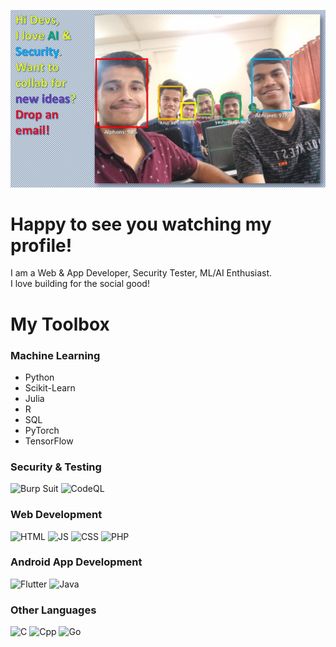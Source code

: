 
![FaceRecognitionImg](https://raw.githubusercontent.com/AJV009/AJV009/master/img001e.jpg)
# Happy to see you watching my profile!
I am a Web & App Developer, Security Tester, ML/AI Enthusiast. <br>
I love building for the social good!

# My Toolbox
### Machine Learning
- Python
- Scikit-Learn
- Julia
- R
- SQL
- PyTorch
- TensorFlow

### Security & Testing
![Burp Suit](https://img.shields.io/badge/Burp_Suit-Orange)
![CodeQL](https://img.shields.io/badge/CodeQL-Blue)

### Web Development
![HTML](https://img.shields.io/badge/HTML-Blue)
![JS](https://img.shields.io/badge/JS-Blue)
![CSS](https://img.shields.io/badge/HTML-Blue)
![PHP](https://img.shields.io/badge/PHP-Green)

### Android App Development
![Flutter](https://img.shields.io/badge/Flutter-Blue)
![Java](https://img.shields.io/badge/Java-Orange)

### Other Languages
![C](https://img.shields.io/badge/C-Blue)
![Cpp](https://img.shields.io/badge/C++-Blue)
![Go](https://img.shields.io/badge/Go-Blue)